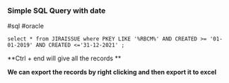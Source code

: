 ### Simple SQL Query with date 
#sql #oracle



```
select * from JIRAISSUE where PKEY LIKE '%RBCM%' AND CREATED >= '01-01-2019' AND CREATED <='31-12-2021' ;
```

**Ctrl + end will give all the records **

**We can export the records by right clicking and then export it to excel**

